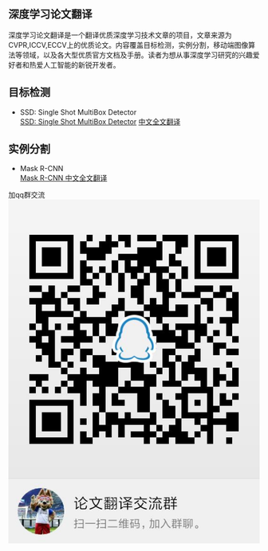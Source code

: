 ## 深度学习论文翻译     
深度学习论文翻译是一个翻译优质深度学习技术文章的项目，文章来源为CVPR,ICCV,ECCV上的优质论文。内容覆盖目标检测，实例分割，移动端图像算法等领域，以及各大型优质官方文档及手册。读者为想从事深度学习研究的兴趣爱好者和热爱人工智能的新锐开发者。
 
## 目标检测 
* SSD: Single Shot MultiBox Detector  
[SSD: Single Shot MultiBox Detector](https://arxiv.org/abs/1512.02325)  [中文全文翻译](https://www.jianshu.com/p/31846c0eaa04)
## 实例分割  
* Mask R-CNN  
[Mask R-CNN ](https://arxiv.org/pdf/1703.06870.pdf)  [中文全文翻译](https://www.jianshu.com/p/0b23b5bc17fa)

加qq群交流  
![论文翻译交流群](https://github.com/Jeremyliu7/Computer-Vision-Classic-Paper-Translation/blob/master/images/270229874.jpg)
